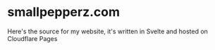 # smallpepperz.com

Here's the source for my website, it's written in Svelte and hosted on Cloudflare Pages